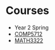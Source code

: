 # Courses
* Year 2 Spring
 * <a href="https://github.com/wangaaron78739/UST-Lecture-Notes/raw/master/Y2%20Spring/COMP5712/main/main.pdf" target="_blank">COMP5712</a>
  * [MATH3322](https://github.com/wangaaron78739/UST-Lecture-Notes/raw/master/Y2%20Spring/MATH3322/main/main.pdf)
